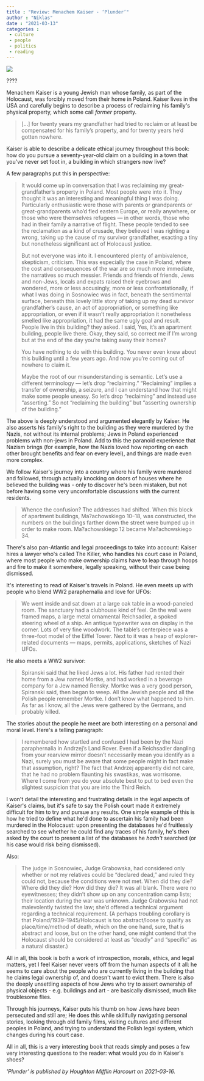 ```yaml
---
title : "Review: Menachem Kaiser - ‘Plunder’"
author : "Niklas"
date : "2021-03-13"
categories : 
 - culture
 - people
 - politics
 - reading
---
```


![](https://niklasblog.com/wp-content/9781328508034_bcfd4-1.jpg)

????

Menachem Kaiser is a young Jewish man whose family, as part of the Holocaust, was forcibly moved from their home in Poland. Kaiser lives in the USA and carefully begins to describe a process of reclaiming his family's physical property, which some call _former_ property.

> \[...\] for twenty years my grandfather had tried to reclaim or at least be compensated for his family’s property, and for twenty years he’d gotten nowhere.

Kaiser is able to describe a delicate ethical journey throughout this book: how do you pursue a seventy-year-old claim on a building in a town that you've never set foot in, a building in which strangers now live?

A few paragraphs put this in perspective:

> It would come up in conversation that I was reclaiming my great-grandfather’s property in Poland. Most people were into it. They thought it was an interesting and meaningful thing I was doing. Particularly enthusiastic were those with parents or grandparents or great-grandparents who’d fled eastern Europe, or really anywhere, or those who were themselves refugees — in other words, those who had in their family a narrative of flight. These people tended to see the reclamation as a kind of crusade, they believed I was righting a wrong, taking up the cause of my survivor grandfather, exacting a tiny but nonetheless significant act of Holocaust justice.
> 
> But not everyone was into it. I encountered plenty of ambivalence, skepticism, criticism. This was especially the case in Poland, where the cost and consequences of the war are so much more immediate, the narratives so much messier. Friends and friends of friends, Jews and non-Jews, locals and expats raised their eyebrows and wondered, more or less accusingly, more or less confrontationally, if what I was doing in Sosnowiec was in fact, beneath the sentimental surface, beneath this lovely little story of taking up my dead survivor grandfather’s cause, an act of appropriation, or something like appropriation, or even if it wasn’t really appropriation it nonetheless smelled like appropriation, it had the same ugly goal and result. People live in this building? they asked. I said, Yes, it’s an apartment building, people live there. Okay, they said, so correct me if I’m wrong but at the end of the day you’re taking away their homes?
> 
> You have nothing to do with this building. You never even knew about this building until a few years ago. And now you’re coming out of nowhere to claim it.
> 
> Maybe the root of our misunderstanding is semantic. Let’s use a different terminology — let’s drop “reclaiming.” “Reclaiming” implies a transfer of ownership, a seizure, and I can understand how that might make some people uneasy. So let’s drop “reclaiming” and instead use “asserting.” So not “reclaiming the building” but “asserting ownership of the building.”

The above is deeply understood and argumented elegantly by Kaiser. He also asserts his family's right to the building as they were murdered by the Nazis, not without its internal problems; Jews in Poland experienced problems with non-jews in Poland. Add to this the paranoid experience that Nazism brings (for example, how the Nazis loved how reporting on each other brought benefits and fear on every level), and things are made even more complex.

We follow Kaiser's journey into a country where his family were murdered and followed, through actually knocking on doors of houses where he believed the building was - only to discover he's been mistaken, but not before having some very uncomfortable discussions with the current residents.

> Whence the confusion? The addresses had shifted. When this block of apartment buildings, Ma?achowskiego 10–18, was constructed, the numbers on the buildings farther down the street were bumped up in order to make room. Ma?achowskiego 12 became Ma?achowskiego 34.

There's also pan-Atlantic and legal proceedings to take into account: Kaiser hires a lawyer who's called The Killer, who handles his court case in Poland, where most people who make ownership claims have to leap through hoops and fire to make it somewhere, legally speaking, without their case being dismissed.

It's interesting to read of Kaiser's travels in Poland. He even meets up with people who blend WW2 paraphernalia and love for UFOs:

> We went inside and sat down at a large oak table in a wood-paneled room. The sanctuary had a clubhouse kind of feel. On the wall were framed maps, a large metal ornamental Reichsadler, a spoked steering wheel of a ship. An antique typewriter was on display in the corner. Lots of very fine woodwork. The table’s centerpiece was a three-foot model of the Eiffel Tower. Next to it was a heap of explorer-related documents — maps, permits, applications, sketches of Nazi UFOs.

He also meets a WW2 survivor:

> Spiranski said that he liked Jews a lot. His father had rented their home from a Jew named Mortke, and had worked in a beverage company for a Jew named Rensky. Mortke was a very good person, Spiranski said, then began to weep. All the Jewish people and all the Polish people remember Mortke. I don’t know what happened to him. As far as I know, all the Jews were gathered by the Germans, and probably killed.

The stories about the people he meet are both interesting on a personal and moral level. Here's a telling paragraph:

> I remembered how startled and confused I had been by the Nazi paraphernalia in Andrzej’s Land Rover. Even if a Reichsadler dangling from your rearview mirror doesn’t necessarily mean you identify as a Nazi, surely you must be aware that some people might in fact make that assumption, right? The fact that Andrzej apparently did not care, that he had no problem flaunting his swastikas, was worrisome. Where I come from you do your absolute best to put to bed even the slightest suspicion that you are into the Third Reich.

I won't detail the interesting and frustrating details in the legal aspects of Kaiser's claims, but it's safe to say the Polish court made it extremely difficult for him to try and pursue any results. One simple example of this is how he tried to define what he'd done to ascertain his family had been murdered in the Holocaust: upon presenting the databases he'd fruitlessly searched to see whether he could find any traces of his family, he's then asked by the court to present a list of the databases he _hadn't_ searched (or his case would risk being dismissed).

Also:

> The judge in Sosnowiec, Judge Grabowska, had considered only whether or not my relatives could be “declared dead,” and ruled they could not, because the conditions were not met. When did they die? Where did they die? How did they die? It was all blank. There were no eyewitnesses; they didn’t show up on any concentration camp lists; their location during the war was unknown. Judge Grabowska had not malevolently twisted the law; she’d offered a technical argument regarding a technical requirement. (A perhaps troubling corollary is that Poland/1939–1945/Holocaust is too abstract/loose to qualify as place/time/method of death, which on the one hand, sure, that is abstract and loose, but on the other hand, one might contend that the Holocaust should be considered at least as “deadly” and “specific” as a natural disaster.)

All in all, this book is both a work of introspection, morals, ethics, and legal matters, yet I feel Kaiser never veers off from the human aspects of it all: he seems to care about the people who are currently living in the building that he claims legal ownership of, and doesn't want to evict them. There is also the deeply unsettling aspects of how Jews who try to assert ownership of physical objects - e.g. buildings and art - are basically dismissed, much like troublesome flies.

Through his journeys, Kaiser puts his thumb on how Jews have been persecuted and still are; He does this while skillfully navigating personal stories, looking through old family films, visiting cultures and different peoples in Poland, and trying to understand the Polish legal system, which changes during his court case.

All in all, this is a very interesting book that reads simply and poses a few very interesting questions to the reader: what would _you_ do in Kaiser's shoes?

_'Plunder' is published by Houghton Mifflin Harcourt on 2021-03-16._
